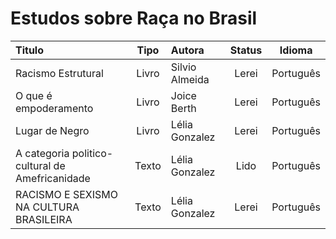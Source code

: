 # Estudos sobre Raça no Brasil

|Titulo|Tipo|Autora|Status| Idioma |
| :------------- | :----------: | :-------------| :----------: | :----------: |
|Racismo Estrutural|Livro|Silvio Almeida|Lerei|Português|
|O que é empoderamento|Livro|Joice Berth|Lerei|Português|
|Lugar de Negro|Livro|Lélia Gonzalez|Lerei|Português|
|A categoria politico-cultural de Amefricanidade|Texto|Lélia Gonzalez|Lido|Português|
|RACISMO E SEXISMO NA CULTURA BRASILEIRA|Texto|Lélia Gonzalez|Lerei|Português|
